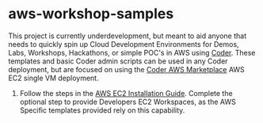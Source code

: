 # aws-workshop-samples
This project is currently underdevelopment, but meant to aid anyone that needs to quickly spin up Cloud Development Environments for Demos, Labs, Workshops, Hackathons, or simple POC's in AWS using [Coder](https://coder.com/cde).  These templates and basic Coder admin scripts can be used in any Coder deployment, but are focused on using the [Coder AWS Marketplace](https://coder.com/docs/install/cloud/ec2) AWS EC2 single VM deployment.

1) Follow the steps in the [AWS EC2 Installation Guide](https://coder.com/docs/install/cloud/ec2). Complete the optional step to provide Developers EC2 Workspaces, as the AWS Specific templates provided rely on this capability.  
